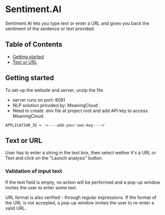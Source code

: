 # Sentiment.AI

Sentiment.AI lets you type text or enter a URL and gives you back the sentiment of the sentence or text provided. 

## Table of Contents

* [Getting started](#getting-started)
* [Text or URL](#text-or-url)

## Getting started

To set-up the website and server, unzip the file. 

* server runs on port: 8081
* NLP solution provided by: MeaningCloud
* Need to create .env file at project root and add API key to access MeaningCloud:  

```
APPLICATION_ID = '<----add-your-own-key---->'
```

## Text or URL

User has to enter a string in the text box, then select wether it's a URL or Text and click on the "Launch analysis" button.

### Validation of input text
If the text field is empty, no action will be performed and a pop-up window invites the user to enter some text. 

URL format is also verified - through regular expressions. If the format of the URL is not accepted, a pop-up window invites the user to re-enter a valid URL.